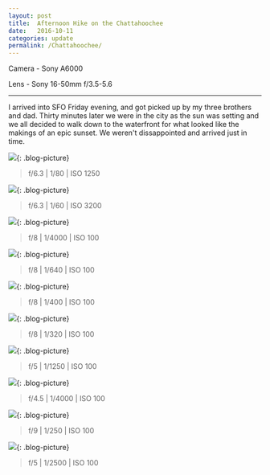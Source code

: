 ```yaml
---
layout: post
title:  Afternoon Hike on the Chattahoochee
date:   2016-10-11
categories: update
permalink: /Chattahoochee/
---
```


Camera - Sony A6000

Lens - Sony 16-50mm f/3.5-5.6

* * *

I arrived into SFO Friday evening, and got picked up by my three brothers and dad. Thirty minutes later we were in the city as the sun was setting and we all decided to walk down to the waterfront for what looked like the makings of an epic sunset. We weren't dissappointed and arrived just in time. 

![](https://c2.staticflickr.com/6/5740/29639784174_a73eb16520_b.jpg){: .blog-picture}

>f/6.3 \| 1/80 \| ISO 1250


![](https://c1.staticflickr.com/9/8407/30235656386_d92109f81a_b.jpg){: .blog-picture}

>f/6.3 \| 1/60 \| ISO 3200


![](https://c1.staticflickr.com/9/8278/29640313983_7e170bf240_b.jpg){: .blog-picture}

>f/8 \| 1/4000 \| ISO 100

![](https://c2.staticflickr.com/6/5631/30235660226_d34ff8078a_b.jpg){: .blog-picture}

>f/8 \| 1/640 \| ISO 100

![](https://c2.staticflickr.com/8/7484/30235648596_f6b0b85a95_b.jpg){: .blog-picture}

>f/8 \| 1/400 \| ISO 100

![](https://c2.staticflickr.com/6/5635/30154841652_30e420eb4f_b.jpg){: .blog-picture}

>f/8 \| 1/320 \| ISO 100


![](https://c1.staticflickr.com/9/8548/30154836002_f771f02dc1_b.jpg){: .blog-picture}

>f/5 \| 1/1250 \| ISO 100

![](https://c1.staticflickr.com/9/8270/29640275873_c0169130c6_b.jpg){: .blog-picture}

>f/4.5 \| 1/4000 \| ISO 100


![](https://c1.staticflickr.com/9/8138/30270466425_3b40895ffa_c.jpg){: .blog-picture}

>f/9 \| 1/250 \| ISO 100

![](https://c2.staticflickr.com/6/5694/30154824962_ac4d8708b5_b.jpg){: .blog-picture}

>f/5 \| 1/2500 \| ISO 100
